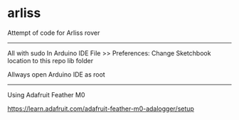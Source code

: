 # arliss
Attempt of code for Arliss rover



------------------------------------

All with sudo 
In Arduino IDE File >> Preferences:
Change Sketchbook location to this repo lib folder


Allways open Arduino IDE as root


-------------------------------------


Using Adafruit Feather M0 

https://learn.adafruit.com/adafruit-feather-m0-adalogger/setup






